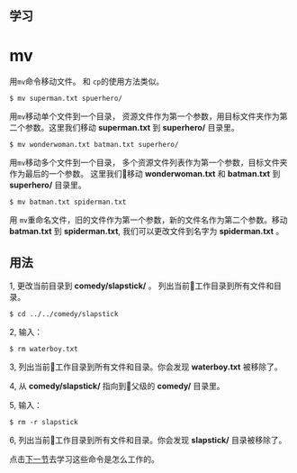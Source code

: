 学习
---
# mv

用``mv``命令移动文件。 和  ``cp``的使用方法类似。

```
$ mv superman.txt spuerhero/
```
用``mv``移动单个文件到一个目录， 资源文件作为第一个参数，用目标文件夹作为第二个参数。这里我们移动 **superman.txt** 到 **superhero/** 目录里。

```
$ mv wonderwoman.txt batman.txt superhero/
```
用``mv``移动多个文件到一个目录， 多个资源文件列表作为第一个参数，目标文件夹作为最后的一个参数。 这里我们移动 **wonderwoman.txt** 和 **batman.txt** 到 **superhero/** 目录里。

```
$ mv batman.txt spiderman.txt
```
用 ``mv``重命名文件，旧的文件作为第一个参数，新的文件名作为第二个参数。移动 **batman.txt** 到 **spiderman.txt**, 我们可以更改文件到名字为 **spiderman.txt** 。

用法
---

1, 更改当前目录到 **comedy/slapstick/** 。
列出当前工作目录到所有文件和目录。
 ```
 $ cd ../../comedy/slapstick
 ```

 2, 输入：
 ```
 $ rm waterboy.txt
 ```

 3, 列出当前工作目录到所有文件和目录。你会发现 **waterboy.txt** 被移除了。

 4, 从 **comedy/slapstick/** 指向到父级的 **comedy/** 目录里。

 5, 输入：
 ```
$ rm -r slapstick
 ```

 6, 列出当前工作目录到所有文件和目录。你会发现 **slapstick/** 目录被移除了。

 点击[下一节](rm.md)去学习这些命令是怎么工作的。